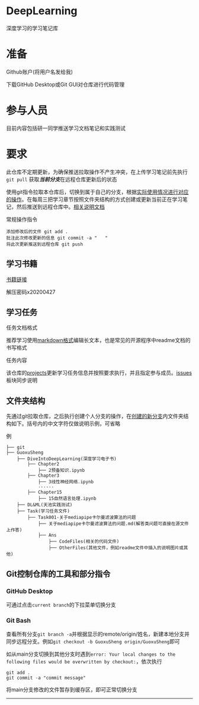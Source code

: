 # DeepLearning

深度学习的学习笔记库

# 准备

Github账户(将用户名发给我)

下载GitHub Desktop或Git GUI对仓库进行代码管理

# 参与人员

目前内容包括研一同学推送学习文档笔记和实践测试

# 要求

此仓库不定期更新，为确保推送拉取操作不产生冲突，在上传学习笔记前先执行```git pull``` 获取***当前分支***在远程仓库更新后的状态

使用git指令拉取本仓库后，切换到属于自己的分支，根据[实际使用情况进行对应的操作](#git控制仓库的工具和部分指令)。在每周三把学习章节按照文件夹结构的方式创建或更新当前正在学习笔记，然后推送到远程仓库中。[相关说明文档](https://docs.github.com/cn)

常规操作指令

	添加修改后的文件 git add .									
	批注此次修改更新的信息 git commit -a "   "							
	将此次更新推送到远程仓库 git push									



## 学习书籍

[书籍链接](https://github.com/XiangLinPro/IT_book)

解压密码x20200427


## 学习任务

任务文档格式

推荐学习使用[markdown格式](https://www.markdownguide.org/basic-syntax)编辑长文本，也是常见的开源程序中readme文档的书写格式

任务内容

该仓库的[projects](https://github.com/orgs/HuiGulab/projects/2)更新学习任务信息并按照要求执行，并且指定参与成员。[issues](https://github.com/HuiGulab/DeepLearning/issues)板块同步说明




## 文件夹结构

先通过git拉取仓库，之后执行创建个人分支的操作，在[创建的新分支](https://github.com/HuiGulab/DeepLearning#git%E6%8E%A7%E5%88%B6%E4%BB%93%E5%BA%93%E7%9A%84%E5%B7%A5%E5%85%B7%E5%92%8C%E9%83%A8%E5%88%86%E6%8C%87%E4%BB%A4)内文件夹结构如下。括号内的中文字符仅做说明示例，可省略

例

	├── git
	├── GuoxuSheng
		├── DiveIntoDeepLearning(深度学习电子书)
			├── Chapter2
				├── 2预备知识.ipynb
			├── Chapter3
				├── 3线性神经网络.ipynb
				······
			├── Chapter15
				├── 15自然语言处理.ipynb
		├── DL&ML(天池实践测试)
		├── Task(学习任务文件)
			├── Task001-关于mediapipe卡尔曼滤波算法的问题
				├── 关于mediapipe卡尔曼滤波算法的问题.md(解答类问题可直接在源文件上作答)
				├── Ans
					├── CodeFiles(相关的代码文件)
					├── OtherFiles(其他文件，例如readme文件中插入的说明图片或其他)
					


## Git控制仓库的工具和部分指令
### GitHub Desktop

可通过点击```current branch```的下拉菜单切换分支

### Git Bash

查看所有分支```git branch -a```并根据显示的remote/origin/姓名，新建本地分支并同步远程分支。例如```git checkout -b GuoxuSheng origin/GuoxuSheng```即可

如从main分支切换到其他分支时遇到```error: Your local changes to the following files would be overwritten by checkout:```，依次执行

	git add .
	git commit -a "commit message"

将main分支修改的文件暂存到缓存区，即可正常切换分支


---------------------------------------------
